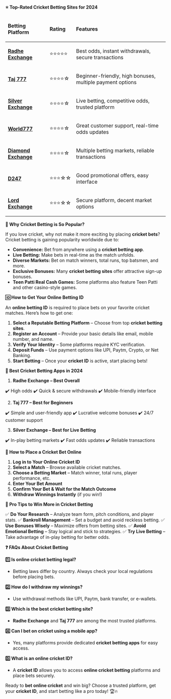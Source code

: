 <p><strong>⭐ Top-Rated Cricket Betting Sites for 2024</strong></p>
<table>
<thead>
<tr>
<td>
<p><strong>Betting Platform</strong></p>
</td>
<td>
<p><strong>Rating</strong></p>
</td>
<td>
<p><strong>Features</strong></p>
</td>
</tr>
</thead>
<tbody>
<tr>
<td>
<p><a href="https://radheexchxyz.com/"><strong>Radhe Exchange</strong></a></p>
</td>
<td>
<p>⭐⭐⭐⭐⭐</p>
</td>
<td>
<p>Best odds, instant withdrawals, secure transactions</p>
</td>
</tr>
<tr>
<td>
<p><a href="https://taj007com.com/"><strong>Taj 777</strong></a></p>
</td>
<td>
<p>⭐⭐⭐⭐☆</p>
</td>
<td>
<p>Beginner-friendly, high bonuses, multiple payment options</p>
</td>
</tr>
<tr>
<td>
<p><a href="https://www.silverrexchcom.com/"><strong>Silver Exchange</strong></a></p>
</td>
<td>
<p>⭐⭐⭐⭐☆</p>
</td>
<td>
<p>Live betting, competitive odds, trusted platform</p>
</td>
</tr>
<tr>
<td>
<p><a href="https://world777signup.com/"><strong>World777</strong></a></p>
</td>
<td>
<p>⭐⭐⭐⭐☆</p>
</td>
<td>
<p>Great customer support, real-time odds updates</p>
</td>
</tr>
<tr>
<td>
<p><a href="http://diamondsexchangecom.com/"><strong>Diamond Exchange</strong></a></p>
</td>
<td>
<p>⭐⭐⭐⭐☆</p>
</td>
<td>
<p>Multiple betting markets, reliable transactions</p>
</td>
</tr>
<tr>
<td>
<p><a href="https://d247signup.com/"><strong>D247</strong></a></p>
</td>
<td>
<p>⭐⭐⭐☆☆</p>
</td>
<td>
<p>Good promotional offers, easy interface</p>
</td>
</tr>
<tr>
<td>
<p><a href="https://lordsexchangeid.com/"><strong>Lord Exchange</strong></a></p>
</td>
<td>
<p>⭐⭐⭐☆☆</p>
</td>
<td>
<p>Secure platform, decent market options</p>
</td>
</tr>
</tbody>
</table>
<p><strong>🏏 Why Cricket Betting is So Popular?</strong></p>
<p>If you love cricket, why not make it more exciting by placing <strong>cricket bets</strong>? Cricket betting is gaining popularity worldwide due to:</p>
<ul>
<li><strong>Convenience:</strong> Bet from anywhere using a <strong>cricket betting app</strong>.</li>
<li><strong>Live Betting:</strong> Make bets in real-time as the match unfolds.</li>
<li><strong>Diverse Markets:</strong> Bet on match winners, total runs, top batsmen, and more.</li>
<li><strong>Exclusive Bonuses:</strong> Many <strong>cricket betting sites</strong> offer attractive sign-up bonuses.</li>
<li><strong>Teen Patti Real Cash Games:</strong> Some platforms also feature Teen Patti and other casino-style games.</li>
</ul>
<p><strong>🆔 How to Get Your Online Betting ID</strong></p>
<p>An <strong>online betting ID</strong> is required to place bets on your favorite cricket matches. Here&rsquo;s how to get one:</p>
<ol>
<li><strong>Select a Reputable Betting Platform</strong> &ndash; Choose from top <strong>cricket betting sites</strong>.</li>
<li><strong>Register an Account</strong> &ndash; Provide your basic details like email, mobile number, and name.</li>
<li><strong>Verify Your Identity</strong> &ndash; Some platforms require KYC verification.</li>
<li><strong>Deposit Funds</strong> &ndash; Use payment options like UPI, Paytm, Crypto, or Net Banking.</li>
<li><strong>Start Betting</strong> &ndash; Once your <strong>cricket ID</strong> is active, start placing bets!</li>
</ol>
<p><strong>📲 Best Cricket Betting Apps in 2024</strong></p>
<ol>
<li><strong> Radhe Exchange &ndash; Best Overall</strong></li>
</ol>
<p>✔️ High odds ✔️ Quick &amp; secure withdrawals ✔️ Mobile-friendly interface</p>
<ol start="2">
<li><strong> Taj 777 &ndash; Best for Beginners</strong></li>
</ol>
<p>✔️ Simple and user-friendly app ✔️ Lucrative welcome bonuses ✔️ 24/7 customer support</p>
<ol start="3">
<li><strong> Silver Exchange &ndash; Best for Live Betting</strong></li>
</ol>
<p>✔️ In-play betting markets ✔️ Fast odds updates ✔️ Reliable transactions</p>
<p><strong>🎯 How to Place a Cricket Bet Online</strong></p>
<ol>
<li><strong>Log in to Your Online Cricket ID</strong></li>
<li><strong>Select a Match</strong> &ndash; Browse available cricket matches.</li>
<li><strong>Choose a Betting Market</strong> &ndash; Match winner, total runs, player performance, etc.</li>
<li><strong>Enter Your Bet Amount</strong></li>
<li><strong>Confirm Your Bet &amp; Wait for the Match Outcome</strong></li>
<li><strong>Withdraw Winnings Instantly</strong> (if you win!)</li>
</ol>
<p><strong>📌 Pro Tips to Win More in Cricket Betting</strong></p>
<p>✅ <strong>Do Your Research</strong> &ndash; Analyze team form, pitch conditions, and player stats. ✅ <strong>Bankroll Management</strong> &ndash; Set a budget and avoid reckless betting. ✅ <strong>Use Bonuses Wisely</strong> &ndash; Maximize offers from betting sites. ✅ <strong>Avoid Emotional Betting</strong> &ndash; Stay logical and stick to strategies. ✅ <strong>Try Live Betting</strong> &ndash; Take advantage of in-play betting for better odds.</p>
<p><strong>❓ FAQs About Cricket Betting</strong></p>
<p><strong>1️</strong><strong>⃣ Is online cricket betting legal?</strong></p>
<ul>
<li>Betting laws differ by country. Always check your local regulations before placing bets.</li>
</ul>
<p><strong>2️</strong><strong>⃣ How do I withdraw my winnings?</strong></p>
<ul>
<li>Use withdrawal methods like UPI, Paytm, bank transfer, or e-wallets.</li>
</ul>
<p><strong>3️</strong><strong>⃣ Which is the best cricket betting site?</strong></p>
<ul>
<li><strong>Radhe Exchange</strong> and <strong>Taj 777</strong> are among the most trusted platforms.</li>
</ul>
<p><strong>4️</strong><strong>⃣ Can I bet on cricket using a mobile app?</strong></p>
<ul>
<li>Yes, many platforms provide dedicated <strong>cricket betting apps</strong> for easy access.</li>
</ul>
<p><strong>5️</strong><strong>⃣ What is an online cricket ID?</strong></p>
<ul>
<li>A <strong>cricket ID</strong> allows you to access <strong>online cricket betting</strong> platforms and place bets securely.</li>
</ul>
<p>Ready to <strong>bet online cricket</strong> and win big? Choose a trusted platform, get your <strong>cricket ID</strong>, and start betting like a pro today! 🏆🔥</p>
